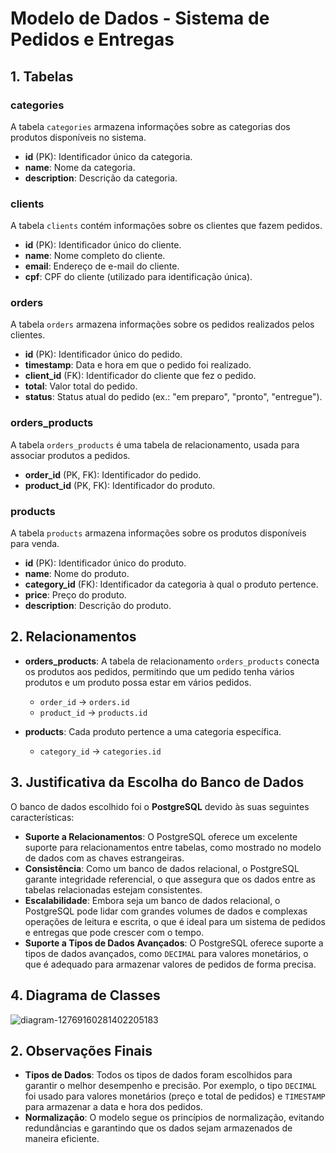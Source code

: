 # Modelo de Dados - Sistema de Pedidos e Entregas

## 1. Tabelas

### **categories**
A tabela `categories` armazena informações sobre as categorias dos produtos disponíveis no sistema.
- **id** (PK): Identificador único da categoria.
- **name**: Nome da categoria.
- **description**: Descrição da categoria.

### **clients**
A tabela `clients` contém informações sobre os clientes que fazem pedidos.
- **id** (PK): Identificador único do cliente.
- **name**: Nome completo do cliente.
- **email**: Endereço de e-mail do cliente.
- **cpf**: CPF do cliente (utilizado para identificação única).

### **orders**
A tabela `orders` armazena informações sobre os pedidos realizados pelos clientes.
- **id** (PK): Identificador único do pedido.
- **timestamp**: Data e hora em que o pedido foi realizado.
- **client_id** (FK): Identificador do cliente que fez o pedido.
- **total**: Valor total do pedido.
- **status**: Status atual do pedido (ex.: "em preparo", "pronto", "entregue").

### **orders_products**
A tabela `orders_products` é uma tabela de relacionamento, usada para associar produtos a pedidos.
- **order_id** (PK, FK): Identificador do pedido.
- **product_id** (PK, FK): Identificador do produto.

### **products**
A tabela `products` armazena informações sobre os produtos disponíveis para venda.
- **id** (PK): Identificador único do produto.
- **name**: Nome do produto.
- **category_id** (FK): Identificador da categoria à qual o produto pertence.
- **price**: Preço do produto.
- **description**: Descrição do produto.

## 2. Relacionamentos

- **orders_products**: A tabela de relacionamento `orders_products` conecta os produtos aos pedidos, permitindo que um pedido tenha vários produtos e um produto possa estar em vários pedidos.  
  - `order_id` -> `orders.id`
  - `product_id` -> `products.id`

- **products**: Cada produto pertence a uma categoria específica.  
  - `category_id` -> `categories.id`

## 3. Justificativa da Escolha do Banco de Dados

O banco de dados escolhido foi o **PostgreSQL** devido às suas seguintes características:
- **Suporte a Relacionamentos**: O PostgreSQL oferece um excelente suporte para relacionamentos entre tabelas, como mostrado no modelo de dados com as chaves estrangeiras.
- **Consistência**: Como um banco de dados relacional, o PostgreSQL garante integridade referencial, o que assegura que os dados entre as tabelas relacionadas estejam consistentes.
- **Escalabilidade**: Embora seja um banco de dados relacional, o PostgreSQL pode lidar com grandes volumes de dados e complexas operações de leitura e escrita, o que é ideal para um sistema de pedidos e entregas que pode crescer com o tempo.
- **Suporte a Tipos de Dados Avançados**: O PostgreSQL oferece suporte a tipos de dados avançados, como `DECIMAL` para valores monetários, o que é adequado para armazenar valores de pedidos de forma precisa.

## 4. Diagrama de Classes

![diagram-12769160281402205183](https://github.com/user-attachments/assets/fcff4292-f1f0-42df-9aa9-12690702ede1)

## 2. Observações Finais

- **Tipos de Dados**: Todos os tipos de dados foram escolhidos para garantir o melhor desempenho e precisão. Por exemplo, o tipo `DECIMAL` foi usado para valores monetários (preço e total de pedidos) e `TIMESTAMP` para armazenar a data e hora dos pedidos.
- **Normalização**: O modelo segue os princípios de normalização, evitando redundâncias e garantindo que os dados sejam armazenados de maneira eficiente.

